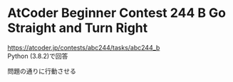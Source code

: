 # AtCoder Beginner Contest 244 B Go Straight and Turn Right  
https://atcoder.jp/contests/abc244/tasks/abc244_b  
Python (3.8.2)で回答  

問題の通りに行動させる
